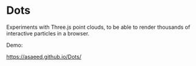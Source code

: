 # Dots

Experiments with Three.js point clouds, to be able to render thousands of interactive particles in a browser.

Demo:

https://asaeed.github.io/Dots/
